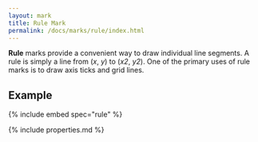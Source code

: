 ```yaml
---
layout: mark
title: Rule Mark
permalink: /docs/marks/rule/index.html
---
```


**Rule** marks provide a convenient way to draw individual line segments. A rule is simply a line from (_x_, _y_) to (_x2_, _y2_). One of the primary uses of rule marks is to draw axis ticks and grid lines.

## Example

{% include embed spec="rule" %}

{% include properties.md %}
